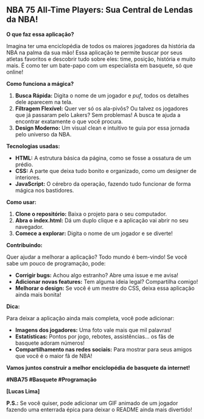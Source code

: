 ## **NBA 75 All-Time Players: Sua Central de Lendas da NBA!**

**O que faz essa aplicação?**

Imagina ter uma enciclopédia de todos os maiores jogadores da história da NBA na palma da sua mão! Essa aplicação te permite buscar por seus atletas favoritos e descobrir tudo sobre eles: time, posição, história e muito mais. É como ter um bate-papo com um especialista em basquete, só que online!

**Como funciona a mágica?**

1. **Busca Rápida:** Digita o nome de um jogador e *puf*, todos os detalhes dele aparecem na tela.
2. **Filtragem Flexível:** Quer ver só os ala-pivôs? Ou talvez os jogadores que já passaram pelo Lakers? Sem problemas! A busca te ajuda a encontrar exatamente o que você procura.
3. **Design Moderno:** Um visual clean e intuitivo te guia por essa jornada pelo universo da NBA.

**Tecnologias usadas:**

* **HTML:** A estrutura básica da página, como se fosse a ossatura de um prédio.
* **CSS:** A parte que deixa tudo bonito e organizado, como um designer de interiores.
* **JavaScript:** O cérebro da operação, fazendo tudo funcionar de forma mágica nos bastidores.

**Como usar:**

1. **Clone o repositório:** Baixa o projeto para o seu computador.
2. **Abra o index.html:** Dá um duplo clique e a aplicação vai abrir no seu navegador.
3. **Comece a explorar:** Digita o nome de um jogador e se diverte!

**Contribuindo:**

Quer ajudar a melhorar a aplicação? Todo mundo é bem-vindo! Se você sabe um pouco de programação, pode:

* **Corrigir bugs:** Achou algo estranho? Abre uma issue e me avisa!
* **Adicionar novas features:** Tem alguma ideia legal? Compartilha comigo!
* **Melhorar o design:** Se você é um mestre do CSS, deixa essa aplicação ainda mais bonita!

**Dica:**

Para deixar a aplicação ainda mais completa, você pode adicionar:

* **Imagens dos jogadores:** Uma foto vale mais que mil palavras!
* **Estatísticas:** Pontos por jogo, rebotes, assistências... os fãs de basquete adoram números!
* **Compartilhamento nas redes sociais:** Para mostrar para seus amigos que você é o maior fã de NBA!

**Vamos juntos construir a melhor enciclopédia de basquete da internet!** 

**#NBA75 #Basquete #Programação**

**[Lucas Lima]**

**P.S.:** Se você quiser, pode adicionar um GIF animado de um jogador fazendo uma enterrada épica para deixar o README ainda mais divertido!
